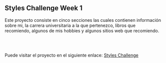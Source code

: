 ## Styles Challenge Week 1

<p>Este proyecto consiste en cinco secciones las cuales contienen información sobre mi, la carrera universitaria a la que pertenezco, libros que recomiendo, algunos de mis hobbies y algunos sitios web que recomiendo.</p> <br><br>

Puede visitar el proyecto en el siguiente enlace:
<a href="https://styles-challenge-week1.web.app/" target="_blank">Styles Challenge</a>
